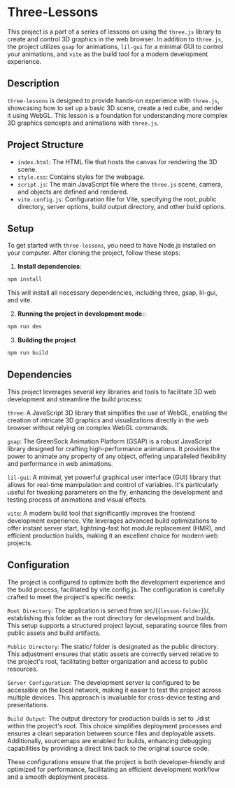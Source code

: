 # Three-Lessons

This project is a part of a series of lessons on using the `three.js` library to create and control 3D graphics in the web browser. In addition to `three.js`, the project utilizes `gsap` for animations, `lil-gui` for a minimal GUI to control your animations, and `vite` as the build tool for a modern development experience.

## Description

`three-lessons` is designed to provide hands-on experience with `three.js`, showcasing how to set up a basic 3D scene, create a red cube, and render it using WebGL. This lesson is a foundation for understanding more complex 3D graphics concepts and animations with `three.js`.

## Project Structure

- `index.html`: The HTML file that hosts the canvas for rendering the 3D scene.
- `style.css`: Contains styles for the webpage.
- `script.js`: The main JavaScript file where the `three.js` scene, camera, and objects are defined and rendered.
- `vite.config.js`: Configuration file for Vite, specifying the root, public directory, server options, build output directory, and other build options.

## Setup

To get started with `three-lessons`, you need to have Node.js installed on your computer. After cloning the project, follow these steps:

1. **Install dependencies**:

```bash
npm install
```

This will install all necessary dependencies, including three, gsap, lil-gui, and vite.

2. **Running the project in development mode:**:

```bash
npm run dev
```

3. **Building the project**

```bash
npm run build
```

## Dependencies
This project leverages several key libraries and tools to facilitate 3D web development and streamline the build process:

`three`: A JavaScript 3D library that simplifies the use of WebGL, enabling the creation of intricate 3D graphics and visualizations directly in the web browser without relying on complex WebGL commands.

`gsap`: The GreenSock Animation Platform (GSAP) is a robust JavaScript library designed for crafting high-performance animations. It provides the power to animate any property of any object, offering unparalleled flexibility and performance in web animations.

`lil-gui`: A minimal, yet powerful graphical user interface (GUI) library that allows for real-time manipulation and control of variables. It's particularly useful for tweaking parameters on the fly, enhancing the development and testing process of animations and visual effects.

`vite`: A modern build tool that significantly improves the frontend development experience. Vite leverages advanced build optimizations to offer instant server start, lightning-fast hot module replacement (HMR), and efficient production builds, making it an excellent choice for modern web projects.

## Configuration
The project is configured to optimize both the development experience and the build process, facilitated by vite.config.js. The configuration is carefully crafted to meet the project's specific needs:

`Root Directory`: The application is served from src/{{`lesson-folder`}}/, establishing this folder as the root directory for development and builds. This setup supports a structured project layout, separating source files from public assets and build artifacts.

`Public Directory`: The static/ folder is designated as the public directory. This adjustment ensures that static assets are correctly served relative to the project's root, facilitating better organization and access to public resources.

`Server Configuration`: The development server is configured to be accessible on the local network, making it easier to test the project across multiple devices. This approach is invaluable for cross-device testing and presentations.

`Build Output`: The output directory for production builds is set to ./dist within the project's root. This choice simplifies deployment processes and ensures a clean separation between source files and deployable assets. Additionally, sourcemaps are enabled for builds, enhancing debugging capabilities by providing a direct link back to the original source code.

These configurations ensure that the project is both developer-friendly and optimized for performance, facilitating an efficient development workflow and a smooth deployment process.

